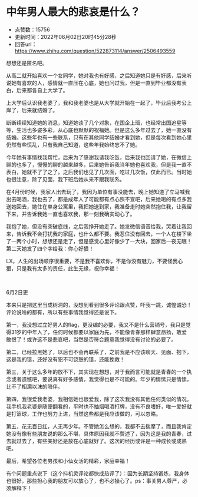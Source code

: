 # 中年男人最大的悲哀是什么？
- 点赞数：15756
- 更新时间：2022年06月02日20时45分28秒
- 回答url：https://www.zhihu.com/question/522873114/answer/2506493559
<body>
 <p data-pid="IRAPqQuW">想想还是匿名吧。</p>
 <p data-pid="5GPiYaZb">从高二就开始喜欢一个女同学，她对我也有好感，之后知道她只是有好感，后来听说她有喜欢的人，感情就一直压在心底，她也问过我，但是一直到毕业都没有表白，后来都各自上大学了。</p>
 <p data-pid="bIbp85QQ">上大学后认识我老婆了，我和我老婆也是从大学就开始在一起了，毕业后我考公上岸了，后来就结婚了。</p>
 <p data-pid="4bJQ3LhM">断断续续知道她的消息，知道她谈了几个对象，在国企上班，也经常出国追星等等，生活也多姿多彩，从心底也默默的祝福她。但是这么多年过去了，她一直没有结婚。这些年也有一些联系，只有在其他同学结婚才看到她，但是每次看到她心里仍然有些慌乱，只有我自己知道，这些年我始终忘不了她。</p>
 <p data-pid="Iq85uEWS">今年她有事情找我帮忙，后来为了感谢我请我吃饭，后来我也回请了她，在微信上聊的也多了，慢慢的聊的越来越多，后来她告诉我当年她也喜欢我，但是我一直不表白，她就不了了之了。之后我们也见了几次面，吃过几次饭，仅此而已。当时她也很注意，除了见面，我下班后她从来不跟我联系。</p>
 <p data-pid="S2s2BTY0">在4月份时候，我家人出去玩了，我因为单位有事没能去，晚上她知道了立马喊我出去喝酒，我也去了，都是成年人了可能都有点心照不宣吧，后来她喝的有点多我送她回去，她住在单身公寓里，我把她送到家，我准备走时她突然抱住我，让我留下来，并告诉我她一直也喜欢我，那一刻我确实动心了。</p>
 <p data-pid="H_lDtmPd">我抱了她，但没有突破底线，之后我挣开她走了。她发微信语音给我，哭着让我回来，告诉我不会打扰我的家庭，也什么都不要。我忍住没有回去，一个人在楼下坐了一两个小时，想想还是走了，但是感觉心里好像少了一大块，回家后一夜无眠！第二天她发了四个字给我：你心好狠！</p>
 <p data-pid="jR3XnruS">LX，人生的出场顺序很重要，不是我不喜欢你，不是你没有魅力，不要怪我心狠，只是我有太多的责任，此生无缘，祝你幸福！</p>
 <p class="ztext-empty-paragraph"><br></p>
 <p data-pid="k3l008Ar">6月2日更</p>
 <p data-pid="aMyyq0q9">本来只是把这里当成树洞的，没想到看到很多评论跟点赞，吓我一跳，诚惶诚恐！评论说啥的都有，所以有些事情我觉得还是说下。</p>
 <p data-pid="FeiqM4wO">第一，我没想过立好男人的flag，更没编的必要，我又不是什么营销号，我只是觉得31岁的中年人了，任何时候都要以家庭为先，不能像青春那样肆意昂扬，敢爱敢恨了！或许这不是悲哀吧，当然是否符合题意我觉得没有讨论的必要了。</p>
 <p data-pid="PN85pdNy">第二，已经拉黑她了，以后也不会再联系了，之前我是不应该聊天、见面、抱下，这是我的错，还好没有犯不可饶恕的错，还能挽救！</p>
 <p data-pid="Pdunw4IQ">第三，关于这么多年的放不下，其实现在想想，对于我而言可能就是青春的一个执念或者遗憾吧，要说真有好多感情，我觉得也是不可能的。年少的情愫只是情愫，比不了相濡以沫的陪伴。</p>
 <p data-pid="SYK7156S">第四，我很爱我老婆，我相信她也很爱我，除了这次我没有其他任何类似的情况。我手机我老婆是随便翻看的，平时也不抽烟喝酒打牌，没有不良嗜好，唯一爱好就是打篮球，工作也努力上进，当然这些都是我应该做的，可以忽略。</p>
 <p data-pid="BV0jlCnW">第五，花无百日红，人无再少年。不管她怎么想的，我都不去揣摩了，而且我肯定她没有像有些朋友说的那么不堪，具体原因我就不赘述了，因为这是我的青春，过去就过去了，有些美好还是放在心底就好了。这次的经历或许是一种成长或成熟吧。</p>
 <p data-pid="T4uRJntx">最后，希望各位老男孩和小仙女活的精彩，家庭幸福！</p>
 <p data-pid="_E8BLNOn">有个问题重点说下（这个抖机灵评论都快成热评了）：因为长期坚持锻炼，我身体也很好，那些担心我的朋友可以放心了，也不必操心了。ps：事关男人尊严，必须解释下！</p>
</body>